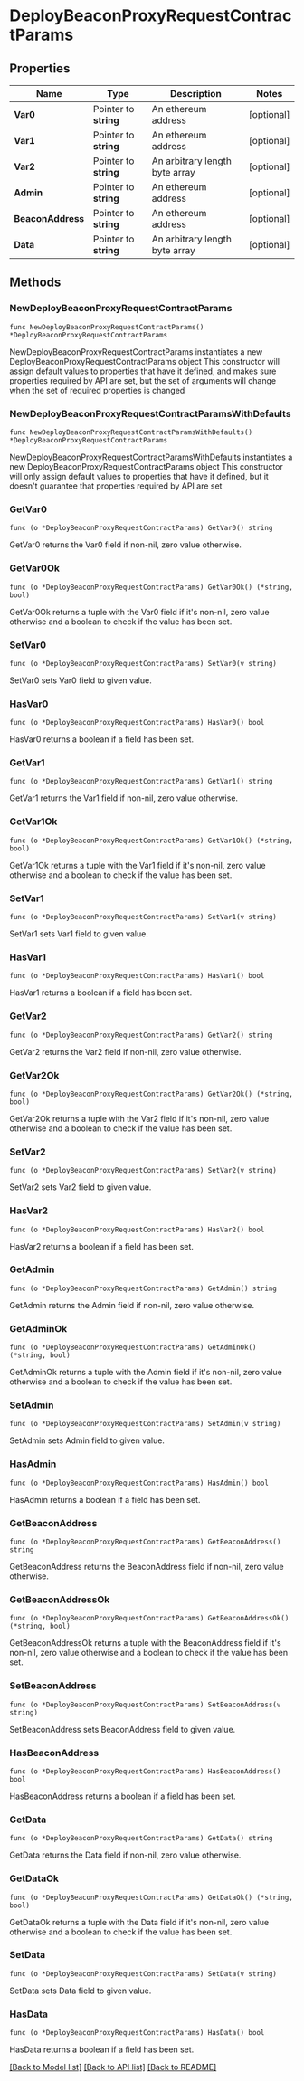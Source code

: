 # DeployBeaconProxyRequestContractParams

## Properties

Name | Type | Description | Notes
------------ | ------------- | ------------- | -------------
**Var0** | Pointer to **string** | An ethereum address | [optional] 
**Var1** | Pointer to **string** | An ethereum address | [optional] 
**Var2** | Pointer to **string** | An arbitrary length byte array | [optional] 
**Admin** | Pointer to **string** | An ethereum address | [optional] 
**BeaconAddress** | Pointer to **string** | An ethereum address | [optional] 
**Data** | Pointer to **string** | An arbitrary length byte array | [optional] 

## Methods

### NewDeployBeaconProxyRequestContractParams

`func NewDeployBeaconProxyRequestContractParams() *DeployBeaconProxyRequestContractParams`

NewDeployBeaconProxyRequestContractParams instantiates a new DeployBeaconProxyRequestContractParams object
This constructor will assign default values to properties that have it defined,
and makes sure properties required by API are set, but the set of arguments
will change when the set of required properties is changed

### NewDeployBeaconProxyRequestContractParamsWithDefaults

`func NewDeployBeaconProxyRequestContractParamsWithDefaults() *DeployBeaconProxyRequestContractParams`

NewDeployBeaconProxyRequestContractParamsWithDefaults instantiates a new DeployBeaconProxyRequestContractParams object
This constructor will only assign default values to properties that have it defined,
but it doesn't guarantee that properties required by API are set

### GetVar0

`func (o *DeployBeaconProxyRequestContractParams) GetVar0() string`

GetVar0 returns the Var0 field if non-nil, zero value otherwise.

### GetVar0Ok

`func (o *DeployBeaconProxyRequestContractParams) GetVar0Ok() (*string, bool)`

GetVar0Ok returns a tuple with the Var0 field if it's non-nil, zero value otherwise
and a boolean to check if the value has been set.

### SetVar0

`func (o *DeployBeaconProxyRequestContractParams) SetVar0(v string)`

SetVar0 sets Var0 field to given value.

### HasVar0

`func (o *DeployBeaconProxyRequestContractParams) HasVar0() bool`

HasVar0 returns a boolean if a field has been set.

### GetVar1

`func (o *DeployBeaconProxyRequestContractParams) GetVar1() string`

GetVar1 returns the Var1 field if non-nil, zero value otherwise.

### GetVar1Ok

`func (o *DeployBeaconProxyRequestContractParams) GetVar1Ok() (*string, bool)`

GetVar1Ok returns a tuple with the Var1 field if it's non-nil, zero value otherwise
and a boolean to check if the value has been set.

### SetVar1

`func (o *DeployBeaconProxyRequestContractParams) SetVar1(v string)`

SetVar1 sets Var1 field to given value.

### HasVar1

`func (o *DeployBeaconProxyRequestContractParams) HasVar1() bool`

HasVar1 returns a boolean if a field has been set.

### GetVar2

`func (o *DeployBeaconProxyRequestContractParams) GetVar2() string`

GetVar2 returns the Var2 field if non-nil, zero value otherwise.

### GetVar2Ok

`func (o *DeployBeaconProxyRequestContractParams) GetVar2Ok() (*string, bool)`

GetVar2Ok returns a tuple with the Var2 field if it's non-nil, zero value otherwise
and a boolean to check if the value has been set.

### SetVar2

`func (o *DeployBeaconProxyRequestContractParams) SetVar2(v string)`

SetVar2 sets Var2 field to given value.

### HasVar2

`func (o *DeployBeaconProxyRequestContractParams) HasVar2() bool`

HasVar2 returns a boolean if a field has been set.

### GetAdmin

`func (o *DeployBeaconProxyRequestContractParams) GetAdmin() string`

GetAdmin returns the Admin field if non-nil, zero value otherwise.

### GetAdminOk

`func (o *DeployBeaconProxyRequestContractParams) GetAdminOk() (*string, bool)`

GetAdminOk returns a tuple with the Admin field if it's non-nil, zero value otherwise
and a boolean to check if the value has been set.

### SetAdmin

`func (o *DeployBeaconProxyRequestContractParams) SetAdmin(v string)`

SetAdmin sets Admin field to given value.

### HasAdmin

`func (o *DeployBeaconProxyRequestContractParams) HasAdmin() bool`

HasAdmin returns a boolean if a field has been set.

### GetBeaconAddress

`func (o *DeployBeaconProxyRequestContractParams) GetBeaconAddress() string`

GetBeaconAddress returns the BeaconAddress field if non-nil, zero value otherwise.

### GetBeaconAddressOk

`func (o *DeployBeaconProxyRequestContractParams) GetBeaconAddressOk() (*string, bool)`

GetBeaconAddressOk returns a tuple with the BeaconAddress field if it's non-nil, zero value otherwise
and a boolean to check if the value has been set.

### SetBeaconAddress

`func (o *DeployBeaconProxyRequestContractParams) SetBeaconAddress(v string)`

SetBeaconAddress sets BeaconAddress field to given value.

### HasBeaconAddress

`func (o *DeployBeaconProxyRequestContractParams) HasBeaconAddress() bool`

HasBeaconAddress returns a boolean if a field has been set.

### GetData

`func (o *DeployBeaconProxyRequestContractParams) GetData() string`

GetData returns the Data field if non-nil, zero value otherwise.

### GetDataOk

`func (o *DeployBeaconProxyRequestContractParams) GetDataOk() (*string, bool)`

GetDataOk returns a tuple with the Data field if it's non-nil, zero value otherwise
and a boolean to check if the value has been set.

### SetData

`func (o *DeployBeaconProxyRequestContractParams) SetData(v string)`

SetData sets Data field to given value.

### HasData

`func (o *DeployBeaconProxyRequestContractParams) HasData() bool`

HasData returns a boolean if a field has been set.


[[Back to Model list]](../README.md#documentation-for-models) [[Back to API list]](../README.md#documentation-for-api-endpoints) [[Back to README]](../README.md)


